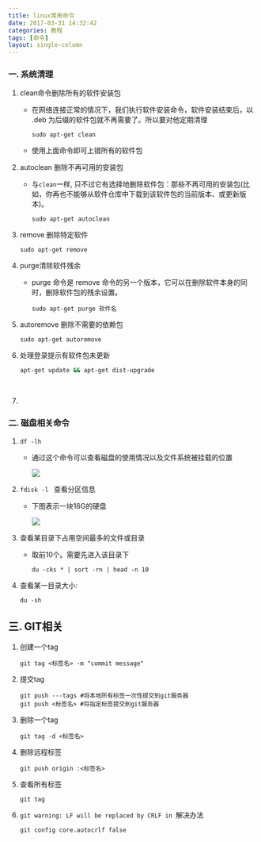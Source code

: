 ```yaml
---
title: linux常用命令
date: 2017-03-31 14:32:42
categories: 教程
tags: [命令]
layout: single-column
---
```


### 一. 系统清理
1. clean命令删除所有的软件安装包

   * 在网络连接正常的情况下，我们执行软件安装命令，软件安装结束后，以 .deb 为后缀的软件包就不再需要了。所以要对他定期清理

     ```shell
     sudo apt-get clean
     ```

   * 使用上面命令即可上错所有的软件包

2. autoclean 删除不再可用的安装包

   - 与`clean`一样, 只不过它有选择地删除软件包：那些不再可用的安装包(比如，你再也不能够从软件仓库中下载到该软件包的当前版本、或更新版本)。

     ```shell
     sudo apt-get autoclean
     ```

3. remove 删除特定软件

   ```shell
   sudo apt-get remove
   ```

4. purge清除软件残余

   * purge 命令是 remove 命令的另一个版本，它可以在删除软件本身的同时，删除软件包的残余设置。

     ```shell
     sudo apt-get purge 软件名
     ```

5. autoremove 删除不需要的依赖包

   ```shell
   sudo apt-get autoremove
   ```

6. 处理登录提示有软件包未更新

   ```bash
   apt-get update && apt-get dist-upgrade
   ```

   ​

7. ​

### 二. 磁盘相关命令

1. `df -lh`

   * 通过这个命令可以查看磁盘的使用情况以及文件系统被挂载的位置

     ![](https://ww4.sinaimg.cn/large/006tNc79gy1fe60rpiwfkj30li0860uk.jpg)

2. `fdisk -l ` 查看分区信息

   * 下图表示一块16G的硬盘

     ![](https://ww2.sinaimg.cn/large/006tNc79gy1fe60v7gzrnj30qu08u0v8.jpg)

3. 查看某目录下占用空间最多的文件或目录

   * 取前10个。需要先进入该目录下

     ```shell
     du -cks * | sort -rn | head -n 10
     ```

4. 查看某一目录大小:

   ```shell
   du -sh
   ```


## 三.  GIT相关

1. 创建一个tag

   ```shell
   git tag <标签名> -m "commit message"
   ```

2. 提交tag

   ```Shell
   git push ---tags #将本地所有标签一次性提交到git服务器
   git push <标签名> #将指定标签提交到git服务器
   ```

3. 删除一个tag

   ```shell
   git tag -d <标签名>
   ```

4. 删除远程标签

   ```shell
   git push origin :<标签名>
   ```

5. 查看所有标签
   ```shell
   git tag
   ```

6. `git warning: LF will be replaced by CRLF in `解决办法
   ```shell
   git config core.autocrlf false
   ```


